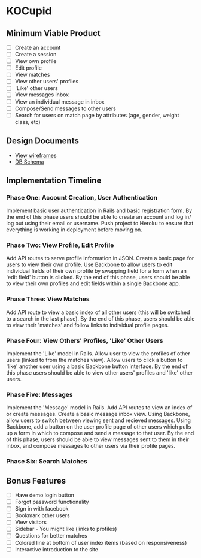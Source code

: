 # KOCupid

## Minimum Viable Product
- [ ] Create an account
- [ ] Create a session
- [ ] View own profile
- [ ] Edit profile
- [ ] View matches
- [ ] View other users' profiles
- [ ] 'Like' other users
- [ ] View messages inbox
- [ ] View an individual message in inbox
- [ ] Compose/Send messages to other users
- [ ] Search for users on match page by attributes (age, gender, weight class, etc)

## Design Documents
* [View wireframes][views]
* [DB Schema][schema]

[views]: ./docs/views.md
[schema]: ./docs/schema.md

## Implementation Timeline

### Phase One: Account Creation, User Authentication
Implement basic user authentication in Rails and basic registration form.  By the end of this phase users should be able to create an account and log in/ log out using their email or username.  Push project to Heroku to ensure that everything is working in deployment before moving on.

### Phase Two: View Profile, Edit Profile
Add API routes to serve profile information in JSON.   Create a basic page for users to view their own profile. Use Backbone to allow users to edit individual fields of their own profile by swapping field for a form when an 'edit field' button is clicked.  By the end of this phase, users should be able to view their own profiles and edit fields within a single Backbone app.

### Phase Three: View Matches
Add API route to view a basic index of all other users (this will be switched to a search in the last phase).  By the end of this phase, users should be able to view their 'matches' and follow links to individual profile pages.

### Phase Four: View Others' Profiles, 'Like' Other Users
Implement the 'Like' model in Rails.  Allow user to view the profiles of other users (linked to from the matches view).  Allow users to click a button to 'like' another user using a basic Backbone button interface.  By the end of this phase users should be able to view other users' profiles and 'like' other users.

### Phase Five: Messages
Implement the 'Message' model in Rails.  Add API routes to view an index of or create messages.  Create a basic message inbox view.  Using Backbone, allow users to switch between viewing sent and recieved messages.  Using Backbone, add a button on the user profile page of other users which pulls up a form in which to compose and send a message to that user.  By the end of this phase, users should be able to view messages sent to them in their inbox, and compose messages to other users via their profile pages.

### Phase Six: Search Matches



## Bonus Features
- [ ] Have demo login button
- [ ] Forgot password functionality
- [ ] Sign in with facebook
- [ ] Bookmark other users
- [ ] View visitors
- [ ] Sidebar - You might like (links to profiles)
- [ ] Questions for better matches
- [ ] Colored line at bottom of user index items (based on responsiveness)
- [ ] Interactive introduction to the site
